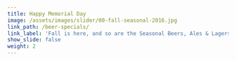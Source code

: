 ```yaml
---
title: Happy Memorial Day
image: /assets/images/slider/00-fall-seasonal-2016.jpg
link_path: /beer-specials/
link_label: 'Fall is here, and so are the Seasonal Beers, Ales & Lagers!'
show_slide: false
weight: 2
---
```

